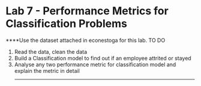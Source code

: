 # Lab 7 - Performance Metrics for Classification Problems
****Use the dataset attached in econestoga for this lab. 
TO DO
1. Read the data, clean the data
2. Build a Classification model to find out if an employee attrited or stayed
3. Analyse any two performance metric for classification model and explain the metric in detail
   ****
